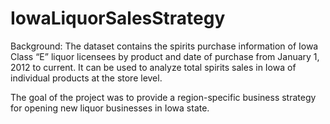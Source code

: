 # IowaLiquorSalesStrategy
Background: The dataset contains the spirits purchase information of Iowa Class “E” liquor licensees by product and date of purchase from January 1, 2012 to current. It can be used to analyze total spirits sales in Iowa of individual products at the store level.   
  
The goal of the project was to provide a region-specific business strategy for opening new liquor businesses in Iowa state.
